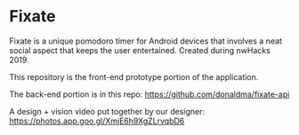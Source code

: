 # Fixate
Fixate is a unique pomodoro timer for Android devices that involves a neat social aspect that keeps the user entertained. Created during nwHacks 2019.

This repository is the front-end prototype portion of the application.

The back-end portion is in this repo:
https://github.com/donaldma/fixate-api

A design + vision video put together by our designer:
https://photos.app.goo.gl/XmjE6h9XgZLrvqbD6
